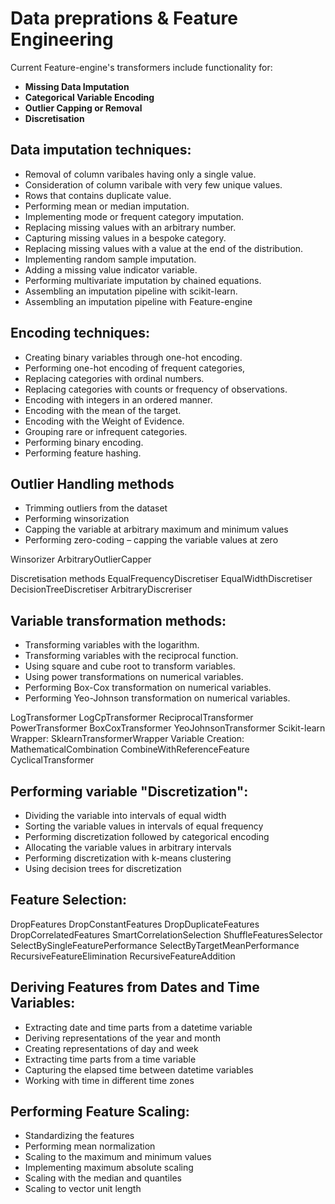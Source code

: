 # Data preprations & Feature Engineering
Current Feature-engine's transformers include functionality for:
* **Missing Data Imputation**
* **Categorical Variable Encoding**
* **Outlier Capping or Removal**
* **Discretisation**

## Data imputation techniques:
* Removal of column varibales having only a single value.
* Consideration of column varibale with very few unique values.
* Rows that contains duplicate value.
* Performing mean or median imputation.
* Implementing mode or frequent category imputation.
* Replacing missing values with an arbitrary number.
* Capturing missing values in a bespoke category.
* Replacing missing values with a value at the end of the distribution.
* Implementing random sample imputation.
* Adding a missing value indicator variable.
* Performing multivariate imputation by chained equations.
* Assembling an imputation pipeline with scikit-learn.
* Assembling an imputation pipeline with Feature-engine

## Encoding techniques:
* Creating binary variables through one-hot encoding.
* Performing one-hot encoding of frequent categories,
* Replacing categories with ordinal numbers.
* Replacing categories with counts or frequency of observations.
* Encoding with integers in an ordered manner.
* Encoding with the mean of the target.
* Encoding with the Weight of Evidence.
* Grouping rare or infrequent categories.
* Performing binary encoding.
* Performing feature hashing.
## Outlier Handling methods
* Trimming outliers from the dataset
* Performing winsorization
* Capping the variable at arbitrary maximum and minimum values
* Performing zero-coding – capping the variable values at zero


Winsorizer
ArbitraryOutlierCapper

Discretisation methods
EqualFrequencyDiscretiser
EqualWidthDiscretiser
DecisionTreeDiscretiser
ArbitraryDiscreriser

## Variable transformation methods:
* Transforming variables with the logarithm.
* Transforming variables with the reciprocal function.
* Using square and cube root to transform variables.
* Using power transformations on numerical variables.
* Performing Box-Cox transformation on numerical variables.
* Performing Yeo-Johnson transformation on numerical variables.




LogTransformer
LogCpTransformer
ReciprocalTransformer
PowerTransformer
BoxCoxTransformer
YeoJohnsonTransformer
Scikit-learn Wrapper:
SklearnTransformerWrapper
Variable Creation:
MathematicalCombination
CombineWithReferenceFeature
CyclicalTransformer


## Performing variable "Discretization":
* Dividing the variable into intervals of equal width
* Sorting the variable values in intervals of equal frequency
* Performing discretization followed by categorical encoding
* Allocating the variable values in arbitrary intervals
* Performing discretization with k-means clustering
* Using decision trees for discretization

## Feature Selection:
DropFeatures
DropConstantFeatures
DropDuplicateFeatures
DropCorrelatedFeatures
SmartCorrelationSelection
ShuffleFeaturesSelector
SelectBySingleFeaturePerformance
SelectByTargetMeanPerformance
RecursiveFeatureElimination
RecursiveFeatureAddition

## Deriving Features from Dates and Time Variables:
* Extracting date and time parts from a datetime variable
* Deriving representations of the year and month
* Creating representations of day and week
* Extracting time parts from a time variable
* Capturing the elapsed time between datetime variables
* Working with time in different time zones

## Performing Feature Scaling:
* Standardizing the features
* Performing mean normalization
* Scaling to the maximum and minimum values
* Implementing maximum absolute scaling
* Scaling with the median and quantiles
* Scaling to vector unit length
